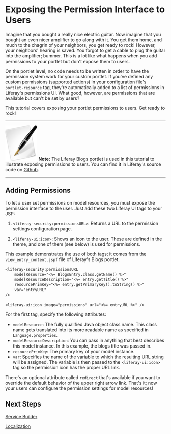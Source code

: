 # Exposing the Permission Interface to Users 

Imagine that you bought a really nice electric guitar. Now imagine that you 
bought an even nicer amplifier to go along with it. You get them home, and much 
to the chagrin of your neighbors, you get ready to rock! However, your 
neighbors' hearing is saved. You forgot to get a cable to plug the guitar into 
the amplifier; bummer. This is a lot like what happens when you add permissions 
to your portlet but don't expose them to users.

On the portlet level, no code needs to be written in order to have the
permission system work for your custom portlet. If you've defined any custom
permissions (supported actions) in your configuration file's `portlet-resource`
tag, they're automatically added to a list of permissions in Liferay's
permissions UI. What good, however, are permissions that are available but can't
be set by users? 

This tutorial covers exposing your portlet permissions to users. Get ready to 
rock! 

---

 ![Note](../../images/tip-pen-paper.png) **Note:** The Liferay Blogs portlet is 
  used in this tutorial to illustrate exposing permissions to users. You can 
  find it in Liferay's source code on [Github](https://github.com/liferay/liferay-portal).

---

## Adding Permissions 

To let a user set permissions on model resources, you must expose the permission
interface to the user. Just add these two Liferay UI tags to your JSP:

1.  `<liferay-security:permissionsURL>`: Returns a URL to the permission
    settings configuration page. 

2. `<liferay-ui:icon>`: Shows an icon to the user. These are defined in the
    theme, and one of them (see below) is used for permissions. 

This example demonstrates the use of both tags; it comes from the
`view_entry_content.jspf` file of Liferay's Blogs portlet. 

    <liferay-security:permissionsURL
        modelResource="<%= BlogsEntry.class.getName() %>"
        modelResourceDescription="<%= entry.getTitle() %>"
        resourcePrimKey="<%= entry.getPrimaryKey().toString() %>"
        var="entryURL"
    />

    <liferay-ui:icon image="permissions" url="<%= entryURL %>" />

For the first tag, specify the following attributes: 

-   `modelResource`: The fully qualified Java object class name. This class name
    gets translated into its more readable name as specified in
    `Language.properties`. 
-   `modelResourceDescription`: You can pass in anything that best describes
    this model instance. In this example, the blogs title was passed in. 
-   `resourcePrimKey`: The primary key of your model instance. 
-   `var`: Specifies the name of the variable to which the resulting URL string
    will be assigned. The variable is then passed to the `<liferay-ui:icon>` tag
    so the permission icon has the proper URL link.

There's an optional attribute called `redirect` that's available if you want to
override the default behavior of the upper right arrow link. That's it; now your
users can configure the permission settings for model resources!

## Next Steps 

<!-- Change link once header id is generated -->

<!--
[Checking Permissions](/tutorials/-/knowledge_base/checking-permissions-lp-6-2-develop-tutorial) 
-->

[Service Builder](/tutorials/-/knowledge_base/service-builder-lp-6-2-develop-tutorial)

[Localization](/tutorials/-/knowledge_base/localization-lp-6-2-develop-tutorial)
